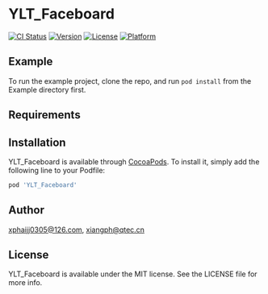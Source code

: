 # YLT_Faceboard

[![CI Status](http://img.shields.io/travis/xphaijj0305@126.com/YLT_Faceboard.svg?style=flat)](https://travis-ci.org/xphaijj0305@126.com/YLT_Faceboard)
[![Version](https://img.shields.io/cocoapods/v/YLT_Faceboard.svg?style=flat)](http://cocoapods.org/pods/YLT_Faceboard)
[![License](https://img.shields.io/cocoapods/l/YLT_Faceboard.svg?style=flat)](http://cocoapods.org/pods/YLT_Faceboard)
[![Platform](https://img.shields.io/cocoapods/p/YLT_Faceboard.svg?style=flat)](http://cocoapods.org/pods/YLT_Faceboard)

## Example

To run the example project, clone the repo, and run `pod install` from the Example directory first.

## Requirements

## Installation

YLT_Faceboard is available through [CocoaPods](http://cocoapods.org). To install
it, simply add the following line to your Podfile:

```ruby
pod 'YLT_Faceboard'
```

## Author

xphaijj0305@126.com, xiangph@qtec.cn

## License

YLT_Faceboard is available under the MIT license. See the LICENSE file for more info.
